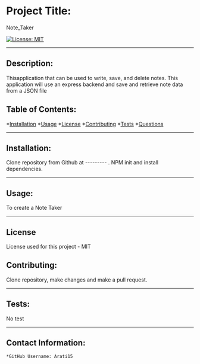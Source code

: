 # Project Title: 

  Note_Taker

  [![License: MIT](https://img.shields.io/badge/License-MIT-yellow.svg)](https://opensource.org/licenses/MIT)
  
---

  ## Description:
   Thisapplication that can be used to write, save, and delete notes. This application will use an express backend and save and retrieve note data from a JSON file


  ## Table of Contents:
  *[Installation](#Installation) 
  *[Usage](#Usage)
  *[License](#License)
  *[Contributing](#Contribution)
  *[Tests](#Tests) 
  *[Questions](#Contact-Information)

---

  ## Installation:

  Clone repository from Github at ---------  . NPM init and install dependencies.

---

  ## Usage:

  To create  a Note Taker

---

  ## License
  License used for this project - MIT
    

  ## Contributing:

  Clone repository, make changes and make a pull request.

---

  ## Tests:
  No test

---

  ## Contact Information:
    *GitHub Username: Arati15
    
  